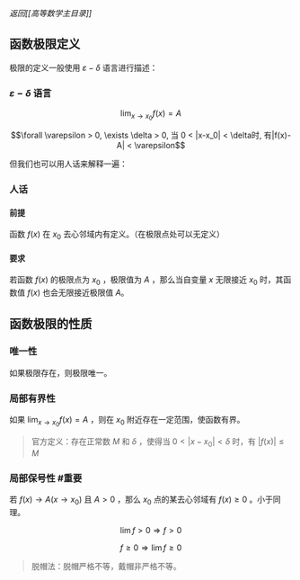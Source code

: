 *返回[[高等数学主目录]]*

## 函数极限定义

极限的定义一般使用 $\varepsilon - \delta$ 语言进行描述：

### $\varepsilon - \delta$ 语言

$$ \lim_{x \to x_0}f(x) = A $$

$$\forall  \varepsilon > 0, \exists \delta > 0, 当 0 < |x-x_0| < \delta时, 有|f(x)-A| < \varepsilon$$

但我们也可以用人话来解释一遍：

### 人话

#### 前提

函数 $f(x)$ 在 $x_0$ 去心邻域内有定义。（在极限点处可以无定义）

#### 要求

若函数 $f(x)$ 的极限点为 $x_0$ ，极限值为 $A$ ，那么当自变量 $x$ 无限接近 $x_0$ 时，其函数值 $f(x)$ 也会无限接近极限值 $A$。

## 函数极限的性质

### 唯一性

如果极限存在，则极限唯一。

### 局部有界性

如果 $\lim_{x \to x_0} f(x) = A$ ，则在 $x_0$ 附近存在一定范围，使函数有界。

> 官方定义：存在正常数 $M$ 和 $\delta$ ，使得当 $0 < |x-x_0| < \delta$ 时，有 $|f(x)| \le M$

### 局部保号性 #重要 

若 $f(x) \to A(x \to x_0)$ 且 $A > 0$ ，那么 $x_0$ 点的某去心邻域有 $f(x) \ge 0$ 。小于同理。

$$
\lim f > 0 \Rightarrow f > 0
$$

$$
f \ge 0 \Rightarrow \lim f \ge 0
$$

> 脱帽法：脱帽严格不等，戴帽非严格不等。